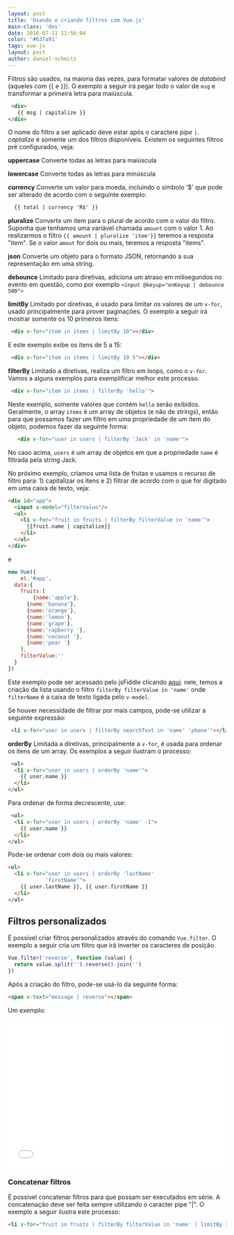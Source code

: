 ```yaml
---
layout: post
title: 'Usando e criando filtros com Vue.js'
main-class: 'dev'
date: 2016-07-11 11:56:04 
color: '#637a91'
tags: vue-js
layout: post
author: daniel-schmitz
---
```


Filtros são usados, na maioria das vezes, para formatar valores de *databind* (aqueles com {{ e }}). O exemplo a seguir irá pegar todo o valor de `msg` e transformar a primeira letra para maiúscula.

```html
 <div>
   {{ msg | capitalize }}
</div>
```

O nome do filtro a ser aplicado deve estar após o caractere *pipe* `|`. *captalize* é somente um dos filtros disponíveis. Existem os seguintes filtros pré configurados, veja:

**uppercase** 
Converte todas as letras para maiúscula

**lowercase** Converte todas as letras para minúscula

**currency** Converte um valor para moeda, incluindo o símbolo '$' que pode ser alterado de acordo com o seguinte exemplo:

```html
  {{ total | currency 'R$' }}
```

**pluralize** Converte um item para o plural de acordo com o valor do filtro. Suponha que tenhamos uma variável chamada `amount` com o valor 1. Ao realizarmos o filtro `{{ amount | pluralize 'item'}}` teremos a resposta "item". Se o valor `amout` for dois ou mais, teremos a resposta "items".

**json** Converte um objeto para o formato JSON, retornando a sua representação em uma string.

**debounce** Limitado para diretivas, adiciona um atraso em milisegundos no evento em questão, como por exemplo `<input @keyup="onKeyup | debounce 500">`

**limitBy** Limitado por diretivas, é usado para limitar os valores de um `v-for`, usado principalmente para prover paginações. O exemplo a seguir irá mostrar somente os 10 primeiros itens:

```html
 <div v-for="item in items | limitBy 10"></div>
```

E este exemplo exibe os itens de 5 a 15:

```html
 <div v-for="item in items | limitBy 10 5"></div>
```

**filterBy** Limitado a diretivas, realiza um filtro em loops, como o `v-for`. Vamos a alguns exemplos para exemplificar melhor este processo. 

```html
 <div v-for="item in items | filterBy 'hello'">
```

   Neste exemplo, somente valores que contém `hello` serão exibidos. Geralmente, o array `items` é um array de objetos (e não de strings), então para que possamos fazer um filtro em uma propriedade de um item do objeto, podemos fazer da seguinte forma:

```html
   <div v-for="user in users | filterBy 'Jack' in 'name'">
```

No caso acima, `users` é um array de objetos em que a propriedade `name` é filtrada pela string Jack.

No próximo exemplo, criamos uma lista de frutas e usamos o recurso de filtro para: 1) capitalizar os itens e 2) filtrar de acordo com o que for digitado em uma caixa de texto, veja:

```html
<div id="app">
  <input v-model="filterValue"/>
  <ul>
    <li v-for="fruit in fruits | filterBy filterValue in 'name'">
      {{fruit.name | capitalize}}
    </li>
  </ul>  
</div>
```

e

```js
new Vue({
	el:'#app',
  data:{
  	fruits:[
    	{name:'apple'},
      {name:'banana'},
      {name:'orange'},
      {name:'lemon'},
      {name:'grape'},
      {name:'rapberry '},
      {name:'coconut '},
      {name:'pear '}
    ],
    filterValue:''
  }
})
```

Este exemplo pode ser acessado pelo jsFiddle clicando [aqui](https://jsfiddle.net/danielschmitz/dy765x76/). nele, temos a criação da lista usando o filtro  `filterBy filterValue in 'name'` onde `filterName` é a caixa de texto ligada pelo `v-model`.

 Se houver necessidade de filtrar por mais campos, pode-se utilizar a seguinte expressão:

```html
 <li v-for="user in users | filterBy searchText in 'name' 'phone'"></li>
```

**orderBy** Limitada a diretivas, principalmente a `v-for`, é usada para ordenar os itens de um array. Os exemplos a seguir ilustram o processo:

```html
 <ul>
  <li v-for="user in users | orderBy 'name'">
    {{ user.name }}
  </li>
</ul>
```

 Para ordenar de forma decrescente, use:

```html
 <ul>
  <li v-for="user in users | orderBy 'name' -1">
    {{ user.name }}
  </li>
</ul>
```

Pode-se ordenar com dois ou mais valores:

```html
<ul>
  <li v-for="user in users | orderBy 'lastName'
            'firstName'">
    {{ user.lastName }}, {{ user.firstName }}
  </li>
</ul>
```

## Filtros personalizados

É possível criar filtros personalizados através do comando `Vue.filter`. O exemplo a seguir cria um filtro que irá inverter os caracteres de posição.

```js
Vue.filter('reverse', function (value) {
  return value.split('').reverse().join('')
})
```

Após a criação do filtro, pode-se usá-lo da seguinte forma:

```html
<span v-text="message | reverse"></span>
```

Um exemplo:

<iframe width="100%" height="340" src="//jsfiddle.net/nxa7zcaa/embedded/js,html,result/" allowfullscreen="allowfullscreen" frameborder="0"></iframe>

### Concatenar filtros

É possível concatenar filtros para que possam ser executados em série. A concatenação deve ser feita sempre utilizando o caracter pipe "|". O exemplo a seguir ilustra este processo:

```html
<li v-for="fruit in fruits | filterBy filterValue in 'name' | limitBy 3">
```

